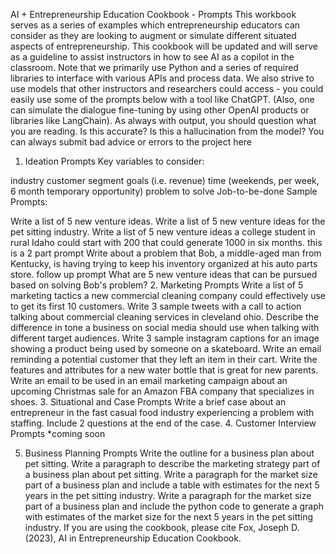AI + Entrepreneurship Education Cookbook - Prompts
This workbook serves as a series of examples which entrepreneurship educators can consider as they are looking to augment or simulate different situated aspects of entrepreneurship. This cookbook will be updated and will serve as a guideline to assist instructors in how to see AI as a copilot in the classroom. Note that we primarily use Python and a series of required libraries to interface with various APIs and process data. We also strive to use models that other instructors and researchers could access - you could easily use some of the prompts below with a tool like ChatGPT. (Also, one can simulate the dialogue fine-tuning by using other OpenAI products or libraries like LangChain). As always with output, you should question what you are reading. Is this accurate? Is this a hallucination from the model? You can always submit bad advice or errors to the project here

1. Ideation Prompts
Key variables to consider:

industry
customer segment
goals (i.e. revenue)
time (weekends, per week, 6 month temporary opportunity)
problem to solve
Job-to-be-done
Sample Prompts:

Write a list of 5 new venture ideas.
Write a list of 5 new venture ideas for the pet sitting industry.
Write a list of 5 new venture ideas a college student in rural Idaho could start with 200 that could generate 1000 in six months.
this is a 2 part prompt Write about a problem that Bob, a middle-aged man from Kentucky, is having trying to keep his inventory organized at his auto parts store. follow up prompt What are 5 new venture ideas that can be pursued based on solving Bob's problem?
2. Marketing Prompts
Write a list of 5 marketing tactics a new commercial cleaning company could effectively use to get its first 10 customers.
Write 3 sample tweets with a call to action talking about commercial cleaning services in cleveland ohio.
Describe the difference in tone a business on social media should use when talking with different target audiences.
Write 3 sample instagram captions for an image showing a product being used by someone on a skateboard.
Write an email reminding a potential customer that they left an item in their cart.
Write the features and attributes for a new water bottle that is great for new parents.
Write an email to be used in an email marketing campaign about an upcoming Christmas sale for an Amazon FBA company that specializes in shoes.
3. Situational and Case Prompts
Write a brief case about an entrepreneur in the fast casual food industry experiencing a problem with staffing. Include 2 questions at the end of the case.
4. Customer Interview Prompts
*coming soon

5. Business Planning Prompts
Write the outline for a business plan about pet sitting.
Write a paragraph to describe the marketing strategy part of a business plan about pet sitting.
Write a paragraph for the market size part of a business plan and include a table with estimates for the next 5 years in the pet sitting industry.
Write a paragraph for the market size part of a business plan and include the python code to generate a graph with estimates of the market size for the next 5 years in the pet sitting industry.
If you are using the cookbook, please cite Fox, Joseph D. (2023), AI in Entrepreneurship Education Cookbook.
